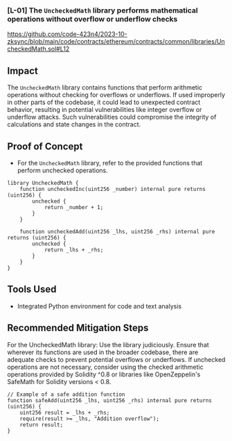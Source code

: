 ### [L-01] The `UncheckedMath` library performs mathematical operations without overflow or underflow checks
https://github.com/code-423n4/2023-10-zksync/blob/main/code/contracts/ethereum/contracts/common/libraries/UncheckedMath.sol#L12

## Impact

The `UncheckedMath` library contains functions that perform arithmetic operations without checking for overflows or underflows. If used improperly in other parts of the codebase, it could lead to unexpected contract behavior, resulting in potential vulnerabilities like integer overflow or underflow attacks. Such vulnerabilities could compromise the integrity of calculations and state changes in the contract.

## Proof of Concept

- For the `UncheckedMath` library, refer to the provided functions that perform unchecked operations.

```solidity
library UncheckedMath {
    function uncheckedInc(uint256 _number) internal pure returns (uint256) {
        unchecked {
            return _number + 1;
        }
    }

    function uncheckedAdd(uint256 _lhs, uint256 _rhs) internal pure returns (uint256) {
        unchecked {
            return _lhs + _rhs;
        }
    }
}

```

## Tools Used

- Integrated Python environment for code and text analysis

## Recommended Mitigation Steps

For the UncheckedMath library:
Use the library judiciously. Ensure that wherever its functions are used in the broader codebase, there are adequate checks to prevent potential overflows or underflows.
If unchecked operations are not necessary, consider using the checked arithmetic operations provided by Solidity ^0.8 or libraries like OpenZeppelin's SafeMath for Solidity versions < 0.8.

```solidity
// Example of a safe addition function
function safeAdd(uint256 _lhs, uint256 _rhs) internal pure returns (uint256) {
    uint256 result = _lhs + _rhs;
    require(result >= _lhs, "Addition overflow");
    return result;
}


```